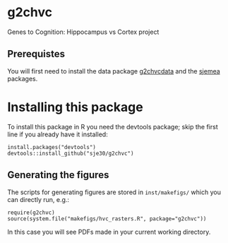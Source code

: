 # g2chvc


Genes to Cognition: Hippocampus vs Cortex project

## Prerequistes

You will first need to install the data package
[g2chvcdata](http://github.com/sje30/g2chvcdata) and the
[sjemea](http://github.com/sje30/sjemea) packages.

# Installing this package

To install this package in R you need the devtools package; skip the
first line if you already have it installed:

	install.packages("devtools")
	devtools::install_github("sje30/g2chvc")

## Generating the figures

The scripts for generating figures are stored in `inst/makefigs/`
which you can directly run, e.g.:

	require(g2chvc)
	source(system.file("makefigs/hvc_rasters.R", package="g2chvc"))

In this case you will see PDFs made in your current working directory.
